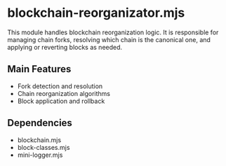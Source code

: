 # blockchain-reorganizator.mjs

This module handles blockchain reorganization logic. It is responsible for managing chain forks, resolving which chain is the canonical one, and applying or reverting blocks as needed.

## Main Features
- Fork detection and resolution
- Chain reorganization algorithms
- Block application and rollback

## Dependencies
- blockchain.mjs
- block-classes.mjs
- mini-logger.mjs
